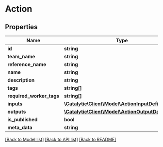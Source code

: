 # Action

## Properties
Name | Type | Description | Notes
------------ | ------------- | ------------- | -------------
**id** | **string** |  | [optional] 
**team_name** | **string** |  | [optional] 
**reference_name** | **string** |  | [optional] 
**name** | **string** |  | [optional] 
**description** | **string** |  | [optional] 
**tags** | **string[]** |  | [optional] 
**required_worker_tags** | **string[]** |  | [optional] 
**inputs** | [**\Catalytic\Client\Model\ActionInputDefinition[]**](ActionInputDefinition.md) |  | [optional] 
**outputs** | [**\Catalytic\Client\Model\ActionOutputDefinition[]**](ActionOutputDefinition.md) |  | [optional] 
**is_published** | **bool** |  | [optional] 
**meta_data** | **string** |  | [optional] 

[[Back to Model list]](../../README.md#documentation-for-models) [[Back to API list]](../../README.md#documentation-for-api-endpoints) [[Back to README]](../../README.md)


